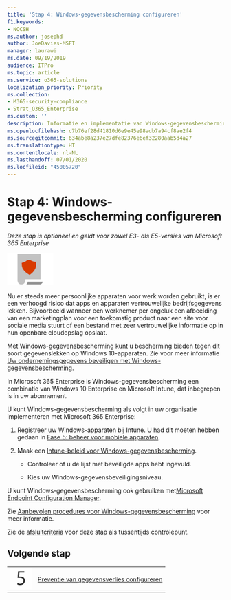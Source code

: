 ```yaml
---
title: 'Stap 4: Windows-gegevensbescherming configureren'
f1.keywords:
- NOCSH
ms.author: josephd
author: JoeDavies-MSFT
manager: laurawi
ms.date: 09/19/2019
audience: ITPro
ms.topic: article
ms.service: o365-solutions
localization_priority: Priority
ms.collection:
- M365-security-compliance
- Strat_O365_Enterprise
ms.custom: ''
description: Informatie en implementatie van Windows-gegevensbescherming in Microsoft 365.
ms.openlocfilehash: c7b76ef28d41810d6e9e45e98adb7a94cf8ae2f4
ms.sourcegitcommit: 634abe8a237e27dfe82376e6ef32280aab5d4a27
ms.translationtype: HT
ms.contentlocale: nl-NL
ms.lasthandoff: 07/01/2020
ms.locfileid: "45005720"
---
```

# <a name="step-4-configure-windows-information-protection"></a>Stap 4: Windows-gegevensbescherming configureren

*Deze stap is optioneel en geldt voor zowel E3- als E5-versies van Microsoft 365 Enterprise*

![Fase 6: Gegevensbescherming](../media/deploy-foundation-infrastructure/infoprotection_icon-small.png)

Nu er steeds meer persoonlijke apparaten voor werk worden gebruikt, is er een verhoogd risico dat apps en apparaten vertrouwelijke bedrijfsgegevens lekken. Bijvoorbeeld wanneer een werknemer per ongeluk een afbeelding van een marketingplan voor een toekomstig product naar een site voor sociale media stuurt of een bestand met zeer vertrouwelijke informatie op in hun openbare cloudopslag opslaat. 

Met Windows-gegevensbescherming kunt u bescherming bieden tegen dit soort gegevenslekken op Windows 10-apparaten. Zie voor meer informatie [Uw ondernemingsgegevens beveiligen met Windows-gegevensbescherming](https://docs.microsoft.com/windows/security/information-protection/windows-information-protection/protect-enterprise-data-using-wip).

In Microsoft 365 Enterprise is Windows-gegevensbescherming een combinatie van Windows 10 Enterprise en Microsoft Intune, dat inbegrepen is in uw abonnement. 

U kunt Windows-gegevensbescherming als volgt in uw organisatie implementeren met Microsoft 365 Enterprise:

1. Registreer uw Windows-apparaten bij Intune. U had dit moeten hebben gedaan in [Fase 5: beheer voor mobiele apparaten](mobility-infrastructure.md).

2. Maak een [Intune-beleid voor Windows-gegevensbescherming](https://docs.microsoft.com/windows/security/information-protection/windows-information-protection/create-wip-policy-using-intune-azure).

   -    Controleer of u de lijst met beveiligde apps hebt ingevuld.
  
   - Kies uw Windows-gegevensbeveiligingsniveau.

U kunt Windows-gegevensbescherming ook gebruiken met[Microsoft Endpoint Configuration Manager](https://docs.microsoft.com/windows/security/information-protection/windows-information-protection/create-wip-policy-using-configmgr). 

Zie [Aanbevolen procedures voor Windows-gegevensbescherming]( https://docs.microsoft.com/windows/security/information-protection/windows-information-protection/guidance-and-best-practices-wip) voor meer informatie.

Zie de [afsluitcriteria](infoprotect-exit-criteria.md#crit-infoprotect-step4) voor deze stap als tussentijds controlepunt.

## <a name="next-step"></a>Volgende stap

|||
|:-------|:-----|
|![Stap 5](../media/stepnumbers/Step5.png)|[Preventie van gegevensverlies configureren](infoprotect-data-loss-prevention.md)|


